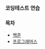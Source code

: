 ### 코딩테스트 연습



### 목차
* [백준](https://github.com/gjoireh/CodingTestPractice/tree/main/%EB%B0%B1%EC%A4%80)
* [프로그래머스](https://github.com/gjoireh/CodingTestPractice/tree/main/%ED%94%84%EB%A1%9C%EA%B7%B8%EB%9E%98%EB%A8%B8%EC%8A%A4)
